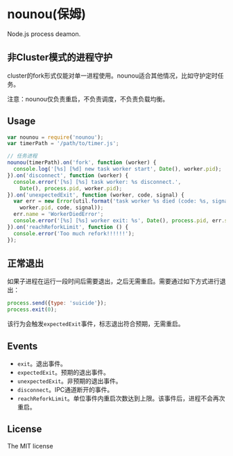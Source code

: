 # nounou(保姆)
Node.js process deamon.

## 非Cluster模式的进程守护
cluster的fork形式仅能对单一进程使用。nounou适合其他情况，比如守护定时任务。

注意：nounou仅负责重启，不负责调度，不负责负载均衡。

## Usage

```js
var nounou = require('nounou');
var timerPath = '/path/to/timer.js';

// 任务进程
nounou(timerPath).on('fork', function (worker) {
  console.log('[%s] [%d] new task worker start', Date(), worker.pid);
}).on('disconnect', function (worker) {
  console.error('[%s] [%s] task worker: %s disconnect.',
    Date(), process.pid, worker.pid);
}).on('unexpectedExit', function (worker, code, signal) {
  var err = new Error(util.format('task worker %s died (code: %s, signal: %s)',
    worker.pid, code, signal));
  err.name = 'WorkerDiedError';
  console.error('[%s] [%s] worker exit: %s', Date(), process.pid, err.stack);
}).on('reachReforkLimit', function () {
  console.error('Too much refork!!!!!!');
});
```

## 正常退出
如果子进程在运行一段时间后需要退出，之后无需重启。需要通过如下方式进行退出：

```js
process.send({type: 'suicide'});
process.exit(0);
```

该行为会触发`expectedExit`事件，标志退出符合预期，无需重启。

## Events

- `exit`。退出事件。
- `expectedExit`。预期的退出事件。
- `unexpectedExit`。非预期的退出事件。
- `disconnect`。IPC通道断开的事件。
- `reachReforkLimit`。单位事件内重启次数达到上限。该事件后，进程不会再次重启。

## License
The MIT license
